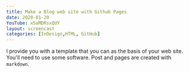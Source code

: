 ```yaml
---
title: Make a Blog web site with Github Pages
date: 2020-01-20
YouTube: x5aMDRsxQUY
layout: screencast
categories: [InDesign,HTML, GitHub]
---
```


I provide you with a template that you can as the basis of your web site. You'll need to use some software. Post and pages are created with `markdown`.
